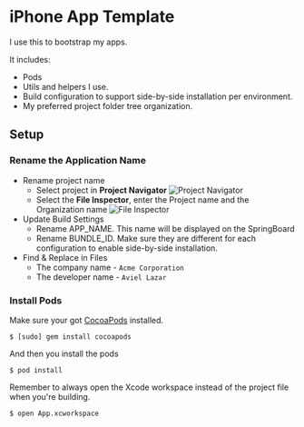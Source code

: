 iPhone App Template
===================

I use this to bootstrap my apps. 

It includes:
* Pods
* Utils and helpers I use.
* Build configuration to support side-by-side installation per environment.
* My preferred project folder tree organization.


Setup
-----

### Rename the Application Name
* Rename project name
	* Select project in **Project Navigator** ![Project Navigator](http://i.imgur.com/yDmbD.png "Project Navigator")
	* Select the **File Inspector**, enter the Project name and the Organization name ![File Inspector](http://i.imgur.com/YCbeL.png "File Inspector") 
* Update Build Settings 
	* Rename APP_NAME. This name will be displayed on the SpringBoard
	* Rename BUNDLE_ID. Make sure they are different for each configuration to enable side-by-side installation.
* Find & Replace in Files
	* The company name - `Acme Corporation` 
	* The developer name -  `Aviel Lazar`

### Install Pods
Make sure your got [CocoaPods](https://github.com/CocoaPods/CocoaPods) installed.

```
$ [sudo] gem install cocoapods
```
And then you install the pods

```
$ pod install
```
Remember to always open the Xcode workspace instead of the project file when you're building.

```
$ open App.xcworkspace
```



